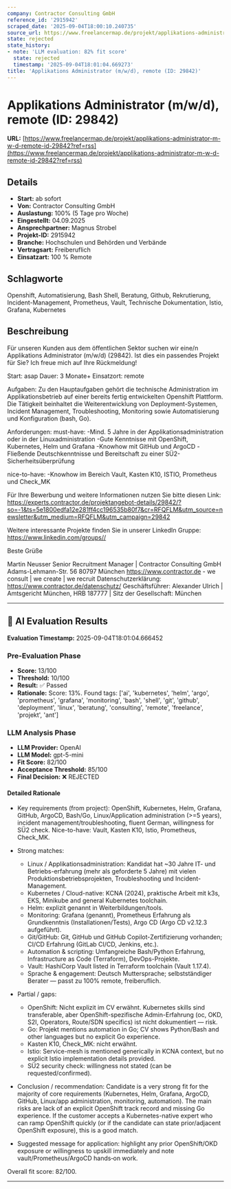 ```yaml
---
company: Contractor Consulting GmbH
reference_id: '2915942'
scraped_date: '2025-09-04T18:00:10.240735'
source_url: https://www.freelancermap.de/projekt/applikations-administrator-m-w-d-remote-id-29842?ref=rss
state: rejected
state_history:
- note: 'LLM evaluation: 82% fit score'
  state: rejected
  timestamp: '2025-09-04T18:01:04.669273'
title: 'Applikations Administrator (m/w/d), remote (ID: 29842)'
---
```



# Applikations Administrator (m/w/d), remote (ID: 29842)
**URL:** [https://www.freelancermap.de/projekt/applikations-administrator-m-w-d-remote-id-29842?ref=rss](https://www.freelancermap.de/projekt/applikations-administrator-m-w-d-remote-id-29842?ref=rss)
## Details
- **Start:** ab sofort
- **Von:** Contractor Consulting GmbH
- **Auslastung:** 100% (5 Tage pro Woche)
- **Eingestellt:** 04.09.2025
- **Ansprechpartner:** Magnus Strobel
- **Projekt-ID:** 2915942
- **Branche:** Hochschulen und Behörden und Verbände
- **Vertragsart:** Freiberuflich
- **Einsatzart:** 100
                                                % Remote

## Schlagworte
Openshift, Automatisierung, Bash Shell, Beratung, Github, Rekrutierung, Incident-Management, Prometheus, Vault, Technische Dokumentation, Istio, Grafana, Kubernetes

## Beschreibung
Für unseren Kunden aus dem öffentlichen Sektor suchen wir eine/n Applikations Administrator (m/w/d) (29842).
Ist dies ein passendes Projekt für Sie? Ich freue mich auf Ihre Rückmeldung!

Start: asap
Dauer: 3 Monate+
Einsatzort: remote

Aufgaben:
Zu den Hauptaufgaben gehört die technische Administration im Applikationsbetrieb auf einer bereits fertig entwickelten Openshift Plattform. Die Tätigkeit beinhaltet die Weiterentwicklung von Deployment-Systemen, Incident Management, Troubleshooting, Monitoring sowie Automatisierung und Konfiguration (bash, Go).

Anforderungen:
must-have:
-Mind. 5 Jahre in der Applikationsadministration oder in der Linuxadministration
-Gute Kenntnisse mit OpenShift, Kubernetes, Helm und Grafana
-Knowhow mit GitHub und ArgoCD
-Fließende Deutschkenntnisse und Bereitschaft zu einer SÜ2-Sicherheitsüberprüfung

nice-to-have:
-Knowhow im Bereich Vault, Kasten K10, ISTIO, Prometheus und Check_MK

Für Ihre Bewerbung und weitere Informationen nutzen Sie bitte diesen Link:
https://experts.contractor.de/projektangebot-details/29842/?so=-1&ts=5e1800edfa12e281ff4cc196535b80f7&cr=RFQFLM&utm_source=newsletter&utm_medium=RFQFLM&utm_campaign=29842

Weitere interessante Projekte finden Sie in unserer LinkedIn Gruppe: https://www.linkedin.com/groups//

Beste Grüße

Martin Neusser
Senior Recruitment Manager
|
Contractor Consulting GmbH
Adams-Lehmann-Str. 56
80797 München
https://www.contractor.de - we consult | we create | we recruit
Datenschutzerklärung: https://www.contractor.de/datenschutz/
Geschäftsführer: Alexander Ulrich | Amtsgericht München, HRB 187777 | Sitz der Gesellschaft: München

---

## 🤖 AI Evaluation Results

**Evaluation Timestamp:** 2025-09-04T18:01:04.666452

### Pre-Evaluation Phase
- **Score:** 13/100
- **Threshold:** 10/100
- **Result:** ✅ Passed
- **Rationale:** Score: 13%. Found tags: ['ai', 'kubernetes', 'helm', 'argo', 'prometheus', 'grafana', 'monitoring', 'bash', 'shell', 'git', 'github', 'deployment', 'linux', 'beratung', 'consulting', 'remote', 'freelance', 'projekt', 'ant']

### LLM Analysis Phase
- **LLM Provider:** OpenAI
- **LLM Model:** gpt-5-mini
- **Fit Score:** 82/100
- **Acceptance Threshold:** 85/100
- **Final Decision:** ❌ REJECTED

#### Detailed Rationale
- Key requirements (from project): OpenShift, Kubernetes, Helm, Grafana, GitHub, ArgoCD, Bash/Go, Linux/Application administration (>=5 years), incident management/troubleshooting, fluent German, willingness for SÜ2 check. Nice-to-have: Vault, Kasten K10, Istio, Prometheus, Check_MK.

- Strong matches:
  - Linux / Applikationsadministration: Kandidat hat ~30 Jahre IT- und Betriebs-erfahrung (mehr als geforderte 5 Jahre) mit vielen Produktionsbetriebsprojekten, Troubleshooting und Incident-Management.
  - Kubernetes / Cloud-native: KCNA (2024), praktische Arbeit mit k3s, EKS, Minikube and general Kubernetes toolchain.
  - Helm: explizit genannt in Weiterbildungen/tools.
  - Monitoring: Grafana (genannt), Prometheus Erfahrung als Grundkenntnis (Installationen/Tests), Argo CD (Argo CD v2.12.3 aufgeführt).
  - Git/GitHub: Git, GitHub und GitHub Copilot-Zertifizierung vorhanden; CI/CD Erfahrung (GitLab CI/CD, Jenkins, etc.).
  - Automation & scripting: Umfangreiche Bash/Python Erfahrung, Infrastructure as Code (Terraform), DevOps-Projekte.
  - Vault: HashiCorp Vault listed in Terraform toolchain (Vault 1.17.4).
  - Sprache & engagement: Deutsch Muttersprache; selbstständiger Berater — passt zu 100% remote, freiberuflich.

- Partial / gaps:
  - OpenShift: Nicht explizit im CV erwähnt. Kubernetes skills sind transferable, aber OpenShift-spezifische Admin-Erfahrung (oc, OKD, S2I, Operators, Route/SDN specifics) ist nicht dokumentiert — risk.
  - Go: Projekt mentions automation in Go; CV shows Python/Bash and other languages but no explicit Go experience.
  - Kasten K10, Check_MK: nicht erwähnt.
  - Istio: Service-mesh is mentioned generically in KCNA context, but no explicit Istio implementation details provided.
  - SÜ2 security check: willingness not stated (can be requested/confirmed).

- Conclusion / recommendation: Candidate is a very strong fit for the majority of core requirements (Kubernetes, Helm, Grafana, ArgoCD, GitHub, Linux/app administration, monitoring, automation). The main risks are lack of an explicit OpenShift track record and missing Go experience. If the customer accepts a Kubernetes-native expert who can ramp OpenShift quickly (or if the candidate can state prior/adjacent OpenShift exposure), this is a good match.

- Suggested message for application: highlight any prior OpenShift/OKD exposure or willingness to upskill immediately and note vault/Prometheus/ArgoCD hands‑on work. 

Overall fit score: 82/100.

---
